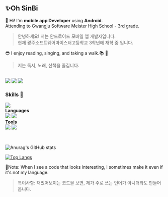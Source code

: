## ✨Oh SinBi 

👋 Hi! I'm **mobile app Developer** using **Android**. <br>
Attending to Gwangju Software Meister High School - 3rd grade.<br>

>  안녕하세요! 저는 안드로이드 모바일 앱 개발자입니다. <br>
>  현재 광주소프트웨어마이스터고등학교 3학년에 재학 중 입니다. <br>

😎 I enjoy reading, singing, and taking a walk.📚 🎵 <br>

>  저는 독서, 노래, 산책을 즐깁니다.
  
<br>
<a href="https://sinbee0402.notion.site/sinbee0402/d6c17027fe1e40978fb7453af9492589" target="_blank"><img src="https://img.shields.io/badge/Notion-494649?style=flat-square&logo=Notion&logoColor=white"/></a>
<a href="https://velog.io/@sinbee0402" target="_blank"><img src="https://img.shields.io/badge/Velog-20C997?style=flat-square&logo=Velog&logoColor=white"/></a>
<a href="mailto:osb3476@gmail.com" target="_blank"><img src="https://img.shields.io/badge/osb3476@gmail.com-EA4335?style=flat-square&logo=Gmail&logoColor=white"/></a>
<br>

### Skills 🎨
<a href="https://developer.android.com/?hl=ko" target="_blank"><img src="https://img.shields.io/badge/Android-3DDC84?style=flat-square&logo=Android&logoColor=white"/></a>
<br>
**Languages** 
<br>
<a href="https://kotlinlang.org/" target="_blank"><img src="https://img.shields.io/badge/Kotlin-7F52FF?style=flat-square&logo=Kotlin&logoColor=white"/></a>
<a href="" target="_blank"><img src="https://img.shields.io/badge/Java-007396?style=flat-square&logo=Java&logoColor=white"/></a>
<br>
**Tools** <br>
<a href="" target="_blank"><img src="https://img.shields.io/badge/Firebase-FFCA28?style=flat-square&logo=Firebase&logoColor=white"/></a>
<a href="" target="_blank"><img src="https://img.shields.io/badge/Git-F05032?style=flat-square&logo=Git&logoColor=white"/></a>

<br>

![Anurag's GitHub stats](https://github-readme-stats.vercel.app/api?username=sinbee0402&theme=vue&show_icons=true)
<br>

[![Top Langs](https://github-readme-stats.vercel.app/api/top-langs/?username=sinbee0402&layout=compact)](https://github.com/sinbee0402/github-readme-stats)

📌Note: When I see a code that looks interesting, I sometimes make it even if it's not my language.

> 특이사항: 재밌어보이는 코드을 보면, 제가 주로 쓰는 언어가 아니더라도 만들어봅니다.
